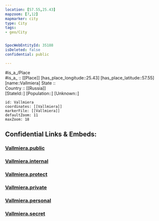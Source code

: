 ```yaml
---
location: [57.55,25.43] 
mapzoom: [7,12] 
mapmarker: city 
type: City
tags:
- geo/City


SpocWebEntityId: 35188
isDeleted: false
confidential: public

---
```

#is_a_/Place  
#is_a_ :: [[Place]] 
[has_place_longitude::25.43] 
[has_place_latitude::57.55] 
[name::Vallmiera] 
State ::  
Country :: [[Russia]]  
[StateId::] 
[Population::] 
[Unknown::] 


```leaflet
id: Vallmiera
coordinates: [[Vallmiera]] 
markerFile: [[Vallmiera]] 
defaultZoom: 11 
maxZoom: 18
```


## Confidential Links & Embeds: 

### [Vallmiera.public](/_public/\Earth\Continent\Europe\Europe~North\Latvia\Regions~Latvia\Vidzeme\counties~Vidzeme\Valmiera\CityVallmiera.public.md) 

### [Vallmiera.internal](/_internal/\Earth\Continent\Europe\Europe~North\Latvia\Regions~Latvia\Vidzeme\counties~Vidzeme\Valmiera\CityVallmiera.internal.md) 

### [Vallmiera.protect](/_protect/\Earth\Continent\Europe\Europe~North\Latvia\Regions~Latvia\Vidzeme\counties~Vidzeme\Valmiera\CityVallmiera.protect.md) 

### [Vallmiera.private](/_private/\Earth\Continent\Europe\Europe~North\Latvia\Regions~Latvia\Vidzeme\counties~Vidzeme\Valmiera\CityVallmiera.private.md) 

### [Vallmiera.personal](/_personal/\Earth\Continent\Europe\Europe~North\Latvia\Regions~Latvia\Vidzeme\counties~Vidzeme\Valmiera\CityVallmiera.personal.md) 

### [Vallmiera.secret](/_secret/\Earth\Continent\Europe\Europe~North\Latvia\Regions~Latvia\Vidzeme\counties~Vidzeme\Valmiera\CityVallmiera.secret.md)

